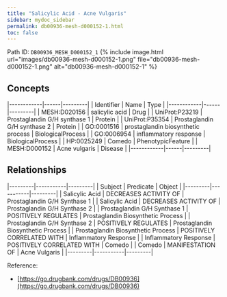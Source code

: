 ```yaml
---
title: "Salicylic Acid - Acne Vulgaris"
sidebar: mydoc_sidebar
permalink: db00936-mesh-d000152-1.html
toc: false 
---
```



Path ID: `DB00936_MESH_D000152_1`
{% include image.html url="images/db00936-mesh-d000152-1.png" file="db00936-mesh-d000152-1.png" alt="db00936-mesh-d000152-1" %}

## Concepts

|------------|------|---------|
| Identifier | Name | Type    |
|------------|------|---------|
| MESH:D020156 | salicylic acid | Drug |
| UniProt:P23219 | Prostaglandin G/H synthase 1 | Protein |
| UniProt:P35354 | Prostaglandin G/H synthase 2 | Protein |
| GO:0001516 | prostaglandin biosynthetic process | BiologicalProcess |
| GO:0006954 | inflammatory response | BiologicalProcess |
| HP:0025249 | Comedo | PhenotypicFeature |
| MESH:D000152 | Acne vulgaris | Disease |
|------------|------|---------|

## Relationships

|---------|-----------|---------|
| Subject | Predicate | Object  |
|---------|-----------|---------|
| Salicylic Acid | DECREASES ACTIVITY OF | Prostaglandin G/H Synthase 1 |
| Salicylic Acid | DECREASES ACTIVITY OF | Prostaglandin G/H Synthase 2 |
| Prostaglandin G/H Synthase 1 | POSITIVELY REGULATES | Prostaglandin Biosynthetic Process |
| Prostaglandin G/H Synthase 2 | POSITIVELY REGULATES | Prostaglandin Biosynthetic Process |
| Prostaglandin Biosynthetic Process | POSITIVELY CORRELATED WITH | Inflammatory Response |
| Inflammatory Response | POSITIVELY CORRELATED WITH | Comedo |
| Comedo | MANIFESTATION OF | Acne Vulgaris |
|---------|-----------|---------|

Reference: 
  - [https://go.drugbank.com/drugs/DB00936](https://go.drugbank.com/drugs/DB00936)
